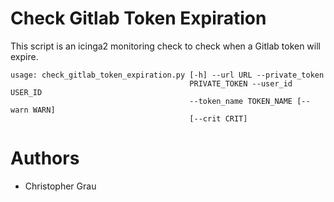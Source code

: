 # Check Gitlab Token Expiration

This script is an icinga2 monitoring check to check when a Gitlab token will expire.

```
usage: check_gitlab_token_expiration.py [-h] --url URL --private_token
                                        PRIVATE_TOKEN --user_id USER_ID
                                        --token_name TOKEN_NAME [--warn WARN]
                                        [--crit CRIT]
```

# Authors

- Christopher Grau
